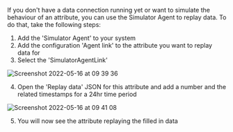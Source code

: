 If you don't have a data connection running yet or want to simulate the behaviour of an attribute, you can use the Simulator Agent to replay data. To do that, take the following steps:
1. Add the 'Simulator Agent' to your system
2. Add the configuration 'Agent link' to the attribute you want to replay data for
3. Select the 'SimulatorAgentLink'

![Screenshot 2022-05-16 at 09 39 36](https://user-images.githubusercontent.com/11444149/168543105-99d11283-b427-404f-a9d8-3a6449ab87d1.png)

4. Open the 'Replay data' JSON for this attribute and add a number and the related timestamps for a 24hr time period

![Screenshot 2022-05-16 at 09 41 08](https://user-images.githubusercontent.com/11444149/168543257-d1ff69a7-551b-4cbb-9763-7c31e42c7284.png)

5. You will now see the attribute replaying the filled in data
